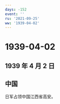 ```yaml
---
days: -152
event: ''
ru: '2021-09-25'
ww: '1939-04-02'
---
```


# 1939-04-02

## 1939 年 4 月 2 日

## 中国

日军占领中国江西省高安。